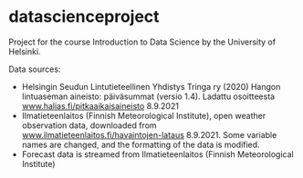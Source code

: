 # datascienceproject
Project for the course Introduction to Data Science by the University of Helsinki.

Data sources:

- Helsingin Seudun Lintutieteellinen Yhdistys Tringa ry (2020) Hangon lintuaseman aineisto: päiväsummat (versio 1.4). Ladattu osoitteesta www.halias.fi/pitkaaikaisaineisto 8.9.2021
- Ilmatieteenlaitos (Finnish Meteorological Institute), open weather observation data, downloaded from www.ilmatieteenlaitos.fi/havaintojen-lataus 8.9.2021. Some variable names are changed, and the formatting of the data is modified.
- Forecast data is streamed from Ilmatieteenlaitos (Finnish Meteorological Institute)